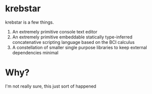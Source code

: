 krebstar
========

krebstar is a few things.

1. An extremely primitive console text editor
2. An extremely primitive embeddable statically type-inferred concatenative scripting language based on the BCI calculus
3. A constellation of smaller single purpose libraries to keep external dependencies minimal

Why?
====

I'm not really sure, this just sort of happened

